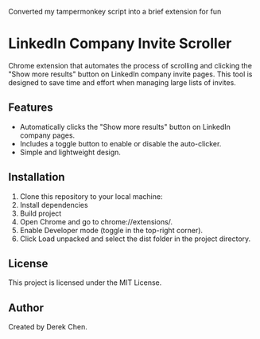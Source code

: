 Converted my tampermonkey script into a brief extension for fun

# LinkedIn Company Invite Scroller

Chrome extension that automates the process of scrolling and clicking the "Show more results" button on LinkedIn company invite pages. This tool is designed to save time and effort when managing large lists of invites.

## Features

- Automatically clicks the "Show more results" button on LinkedIn company pages.
- Includes a toggle button to enable or disable the auto-clicker.
- Simple and lightweight design.

## Installation

1. Clone this repository to your local machine:
2. Install dependencies
3. Build project
4. Open Chrome and go to chrome://extensions/.
5. Enable Developer mode (toggle in the top-right corner).
6. Click Load unpacked and select the dist folder in the project directory. 

## License
This project is licensed under the MIT License.

## Author
Created by Derek Chen.

